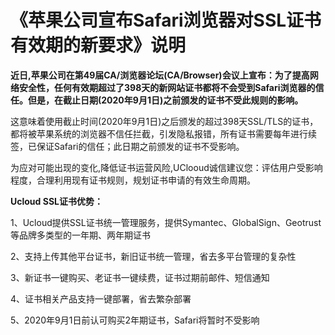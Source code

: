# 《苹果公司宣布Safari浏览器对SSL证书有效期的新要求》说明

   **近日,苹果公司在第49届CA/浏览器论坛(CA/Browser)会议上宣布：为了提高网络安全性，任何有效期超过了398天的新网站证书都将不会受到Safari浏览器的信任。但是，在截止日期(2020年9月1日)之前颁发的证书不受此规则的影响。**
  
这意味着使用截止时间(2020年9月1日)之后颁发的超过398天SSL/TLS的证书，都将被苹果系统的浏览器不信任拦截，引发隐私报错，所有证书需要每年进行续签，已保证Safari的信任；此日期之前颁发的证书不受影响。

为应对可能出现的变化,降低证书运营风险,UClooud诚信建议您：评估用户受影响程度，合理利用现有证书规则，规划证书申请的有效生命周期。

**Ucloud SSL证书优势：**

1、Ucloud提供SSL证书统一管理服务，提供Symantec、GlobalSign、Geotrust等品牌多类型的一年期、两年期证书

2、支持上传其他平台证书，新旧证书统一管理，省去多平台管理的复杂性

3、新证书一键购买、老证书一键续费，证书过期前邮件、短信通知

4、证书相关产品支持一键部署，省去繁杂部署

5、2020年9月1日前认可购买2年期证书，Safari将暂时不受影响
